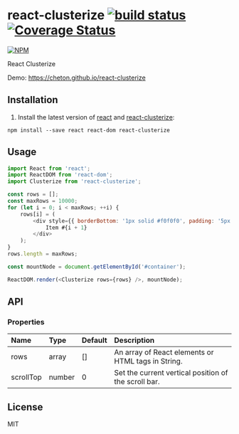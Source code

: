 # react-clusterize [![build status](https://travis-ci.org/cheton/react-clusterize.svg?branch=master)](https://travis-ci.org/cheton/react-clusterize) [![Coverage Status](https://coveralls.io/repos/github/cheton/react-clusterize/badge.svg?branch=master)](https://coveralls.io/github/cheton/react-clusterize?branch=master)

[![NPM](https://nodei.co/npm/react-clusterize.png?downloads=true&stars=true)](https://nodei.co/npm/react-clusterize/)

React Clusterize

Demo: https://cheton.github.io/react-clusterize

## Installation

1. Install the latest version of [react](https://github.com/facebook/react) and [react-clusterize](https://github.com/cheton/react-clusterize):

  ```
  npm install --save react react-dom react-clusterize
  ```

## Usage

```js
import React from 'react';
import ReactDOM from 'react-dom';
import Clusterize from 'react-clusterize';

const rows = [];
const maxRows = 10000;
for (let i = 0; i < maxRows; ++i) {
    rows[i] = (
        <div style={{ borderBottom: '1px solid #f0f0f0', padding: '5px 10px' }}>
            Item #{i + 1}
        </div>
    );
}
rows.length = maxRows;

const mountNode = document.getElementById('#container');

ReactDOM.render(<Clusterize rows={rows} />, mountNode);
```

## API

### Properties

Name | Type | Default | Description 
:--- | :--- | :------ | :----------
rows | array | [] | An array of React elements or HTML tags in String.
scrollTop | number | 0 | Set the current vertical position of the scroll bar.

## License

MIT
